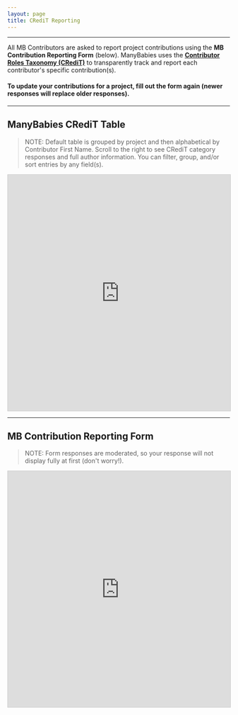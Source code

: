 ```yaml
---
layout: page
title: CRediT Reporting
---
```



***
All MB Contributors are asked to report project contributions using the **MB Contribution Reporting Form** (below). ManyBabies uses the [**Contributor Roles Taxonomy (CRediT)**](https://credit.niso.org/) to transparently track and report each contributor's specific contribution(s). 

#### To update your contributions for a project, fill out the form again (newer responses will replace older responses).

***
## ManyBabies CRediT Table

> NOTE: Default table is grouped by project and then alphabetical by Contributor First Name. Scroll to the right to see CRediT category responses and full author information. You can filter, group, and/or sort entries by any field(s).

<!-- iframe embed CRediT responses public view -->
<iframe class="airtable-embed" src="https://airtable.com/embed/appRoqMKzcK3NsXt4/shrHKXLX6a6W4WZni?backgroundColor=blueDusty&viewControls=on" frameborder="0" onmousewheel="" width="100%" height="533" style="background: transparent; border: 1px solid #ccc;"></iframe>

***
## MB Contribution Reporting Form

> NOTE: Form responses are moderated, so your response will not display fully at first (don't worry!). 

<iframe class="airtable-embed" src="https://airtable.com/embed/appRoqMKzcK3NsXt4/pagwIZbZl4BvtlYtF/form" frameborder="0" onmousewheel="" width="100%" height="533" style="background: transparent; border: 1px solid #ccc;"></iframe>
